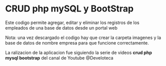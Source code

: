 # CRUD php mySQL y BootStrap

Este codigo permite agregar, editar y eliminar los registros de los empleados de una base de datos desde un portal web

Nota:  una vez descargado el codigo hay que crear la carpeta imagenes y la base de datos de nombre empresa para que funcione correctamente.

La  ralizacion de la aplicacion fue siguiendo la serie de videos **crud php mysql bootstrap** del canal de Youtube @Develoteca

